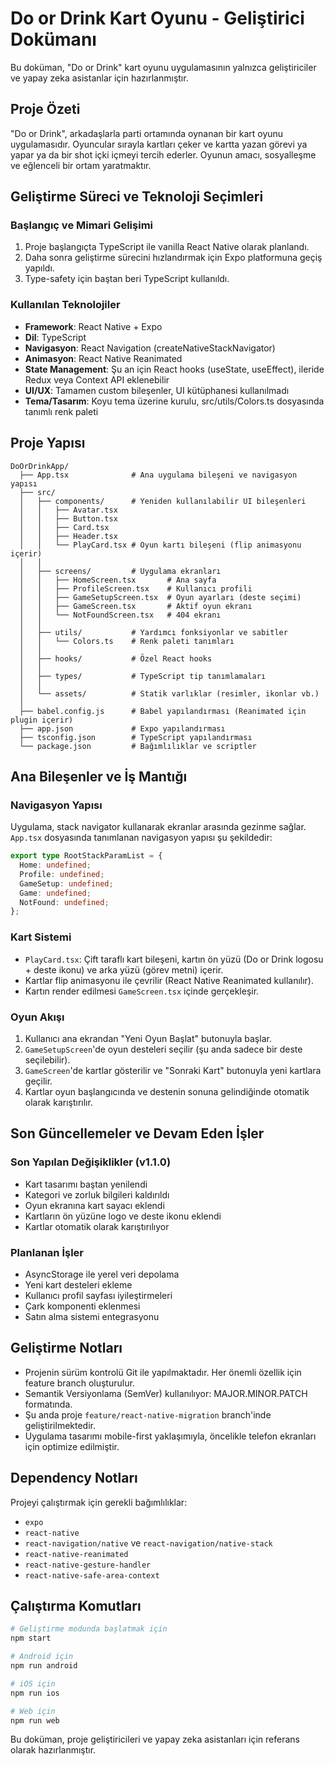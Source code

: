 # Do or Drink Kart Oyunu - Geliştirici Dokümanı

Bu doküman, "Do or Drink" kart oyunu uygulamasının yalnızca geliştiriciler ve yapay zeka asistanlar için hazırlanmıştır.

## Proje Özeti

"Do or Drink", arkadaşlarla parti ortamında oynanan bir kart oyunu uygulamasıdır. Oyuncular sırayla kartları çeker ve kartta yazan görevi ya yapar ya da bir shot içki içmeyi tercih ederler. Oyunun amacı, sosyalleşme ve eğlenceli bir ortam yaratmaktır.

## Geliştirme Süreci ve Teknoloji Seçimleri

### Başlangıç ve Mimari Gelişimi

1. Proje başlangıçta TypeScript ile vanilla React Native olarak planlandı.
2. Daha sonra geliştirme sürecini hızlandırmak için Expo platformuna geçiş yapıldı.
3. Type-safety için baştan beri TypeScript kullanıldı.

### Kullanılan Teknolojiler

- **Framework**: React Native + Expo
- **Dil**: TypeScript
- **Navigasyon**: React Navigation (createNativeStackNavigator)
- **Animasyon**: React Native Reanimated
- **State Management**: Şu an için React hooks (useState, useEffect), ileride Redux veya Context API eklenebilir
- **UI/UX**: Tamamen custom bileşenler, UI kütüphanesi kullanılmadı
- **Tema/Tasarım**: Koyu tema üzerine kurulu, src/utils/Colors.ts dosyasında tanımlı renk paleti

## Proje Yapısı

```
DoOrDrinkApp/
  ├── App.tsx              # Ana uygulama bileşeni ve navigasyon yapısı
  ├── src/
  │   ├── components/      # Yeniden kullanılabilir UI bileşenleri
  │   │   ├── Avatar.tsx
  │   │   ├── Button.tsx
  │   │   ├── Card.tsx
  │   │   ├── Header.tsx
  │   │   └── PlayCard.tsx # Oyun kartı bileşeni (flip animasyonu içerir)
  │   │
  │   ├── screens/         # Uygulama ekranları
  │   │   ├── HomeScreen.tsx       # Ana sayfa
  │   │   ├── ProfileScreen.tsx    # Kullanıcı profili
  │   │   ├── GameSetupScreen.tsx  # Oyun ayarları (deste seçimi)
  │   │   ├── GameScreen.tsx       # Aktif oyun ekranı
  │   │   └── NotFoundScreen.tsx   # 404 ekranı
  │   │
  │   ├── utils/           # Yardımcı fonksiyonlar ve sabitler
  │   │   └── Colors.ts    # Renk paleti tanımları
  │   │
  │   ├── hooks/           # Özel React hooks
  │   │
  │   ├── types/           # TypeScript tip tanımlamaları
  │   │
  │   └── assets/          # Statik varlıklar (resimler, ikonlar vb.)
  │
  ├── babel.config.js      # Babel yapılandırması (Reanimated için plugin içerir)
  ├── app.json             # Expo yapılandırması
  ├── tsconfig.json        # TypeScript yapılandırması
  └── package.json         # Bağımlılıklar ve scriptler
```

## Ana Bileşenler ve İş Mantığı

### Navigasyon Yapısı

Uygulama, stack navigator kullanarak ekranlar arasında gezinme sağlar. `App.tsx` dosyasında tanımlanan navigasyon yapısı şu şekildedir:

```typescript
export type RootStackParamList = {
  Home: undefined;
  Profile: undefined;
  GameSetup: undefined;
  Game: undefined;
  NotFound: undefined;
};
```

### Kart Sistemi

- `PlayCard.tsx`: Çift taraflı kart bileşeni, kartın ön yüzü (Do or Drink logosu + deste ikonu) ve arka yüzü (görev metni) içerir.
- Kartlar flip animasyonu ile çevrilir (React Native Reanimated kullanılır).
- Kartın render edilmesi `GameScreen.tsx` içinde gerçekleşir.

### Oyun Akışı

1. Kullanıcı ana ekrandan "Yeni Oyun Başlat" butonuyla başlar.
2. `GameSetupScreen`'de oyun desteleri seçilir (şu anda sadece bir deste seçilebilir).
3. `GameScreen`'de kartlar gösterilir ve "Sonraki Kart" butonuyla yeni kartlara geçilir.
4. Kartlar oyun başlangıcında ve destenin sonuna gelindiğinde otomatik olarak karıştırılır.

## Son Güncellemeler ve Devam Eden İşler

### Son Yapılan Değişiklikler (v1.1.0)

- Kart tasarımı baştan yenilendi
- Kategori ve zorluk bilgileri kaldırıldı
- Oyun ekranına kart sayacı eklendi
- Kartların ön yüzüne logo ve deste ikonu eklendi
- Kartlar otomatik olarak karıştırılıyor

### Planlanan İşler

- AsyncStorage ile yerel veri depolama
- Yeni kart desteleri ekleme
- Kullanıcı profil sayfası iyileştirmeleri
- Çark komponenti eklenmesi
- Satın alma sistemi entegrasyonu

## Geliştirme Notları

- Projenin sürüm kontrolü Git ile yapılmaktadır. Her önemli özellik için feature branch oluşturulur.
- Semantik Versiyonlama (SemVer) kullanılıyor: MAJOR.MINOR.PATCH formatında.
- Şu anda proje `feature/react-native-migration` branch'inde geliştirilmektedir.
- Uygulama tasarımı mobile-first yaklaşımıyla, öncelikle telefon ekranları için optimize edilmiştir.

## Dependency Notları

Projeyi çalıştırmak için gerekli bağımlılıklar:

- `expo`
- `react-native`
- `react-navigation/native` ve `react-navigation/native-stack`
- `react-native-reanimated`
- `react-native-gesture-handler`
- `react-native-safe-area-context`

## Çalıştırma Komutları

```bash
# Geliştirme modunda başlatmak için
npm start

# Android için
npm run android

# iOS için
npm run ios

# Web için
npm run web
```

Bu doküman, proje geliştiricileri ve yapay zeka asistanları için referans olarak hazırlanmıştır.
